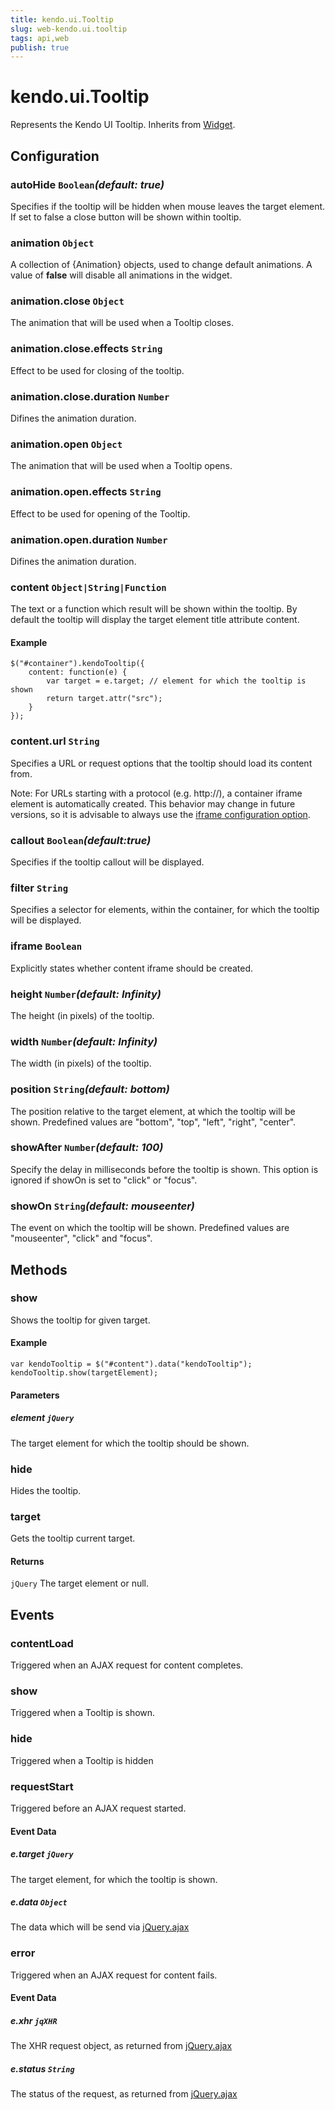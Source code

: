 ```yaml
---
title: kendo.ui.Tooltip
slug: web-kendo.ui.tooltip
tags: api,web
publish: true
---
```


# kendo.ui.Tooltip

Represents the Kendo UI Tooltip. Inherits from [Widget](/api/framework/widget).

## Configuration

### autoHide `Boolean`*(default: true)*

Specifies if the tooltip will be hidden when mouse leaves the target element. If set to false a close button will be shown within tooltip.

### animation `Object`

A collection of {Animation} objects, used to change default animations. A value of **false**
will disable all animations in the widget.

### animation.close `Object`

The animation that will be used when a Tooltip closes.

### animation.close.effects `String`

Effect to be used for closing of the tooltip.

### animation.close.duration `Number`

Difines the animation duration.

### animation.open `Object`

The animation that will be used when a Tooltip opens.

### animation.open.effects `String`

Effect to be used for opening of the Tooltip.

### animation.open.duration `Number`

Difines the animation duration.

### content `Object|String|Function`

The text or a function which result will be shown within the tooltip.
By default the tooltip will display the target element title attribute content.

#### Example

    $("#container").kendoTooltip({
        content: function(e) {
            var target = e.target; // element for which the tooltip is shown
            return target.attr("src");
        }
    });


### content.url `String`

Specifies a URL or request options that the tooltip should load its content from.

Note: For URLs starting with a protocol (e.g. http://),
a container iframe element is automatically created. This behavior may change in future
versions, so it is advisable to always use the [iframe configuration option](#iframe).

### callout `Boolean`*(default:true)*

Specifies if the tooltip callout will be displayed.

### filter `String`

Specifies a selector for elements, within the container, for which the tooltip will be displayed.

### iframe `Boolean`

Explicitly states whether content iframe should be created.

### height `Number`*(default: Infinity)*

The height (in pixels) of the tooltip.

### width `Number`*(default: Infinity)*

The width (in pixels) of the tooltip.

### position `String`*(default: bottom)*

The position relative to the target element, at which the tooltip will be shown. Predefined values are "bottom", "top", "left", "right", "center".

### showAfter `Number`*(default: 100)*

Specify the delay in milliseconds before the tooltip is shown. This option is ignored if showOn is set to "click" or "focus".

### showOn `String`*(default: mouseenter)*

The event on which the tooltip will be shown. Predefined values are "mouseenter", "click" and "focus".

## Methods

### show

Shows the tooltip for given target.

#### Example

    var kendoTooltip = $("#content").data("kendoTooltip");
    kendoTooltip.show(targetElement);

#### Parameters

##### element `jQuery`

The target element for which the tooltip should be shown.

### hide

Hides the tooltip.

### target

Gets the tooltip current target.

#### Returns

`jQuery` The target element or null.

## Events

### contentLoad

Triggered when an AJAX request for content completes.

### show

Triggered when a Tooltip is shown.

### hide

Triggered when a Tooltip is hidden

### requestStart

Triggered before an AJAX request started.

#### Event Data

##### e.target `jQuery`

The target element, for which the tooltip is shown.

##### e.data `Object`

The data which will be send via [jQuery.ajax](http://api.jquery.com/jQuery.ajax/)

### error

Triggered when an AJAX request for content fails.

#### Event Data

##### e.xhr `jqXHR`

The XHR request object, as returned from [jQuery.ajax](http://api.jquery.com/jQuery.ajax/)

##### e.status `String`

The status of the request, as returned from [jQuery.ajax](http://api.jquery.com/jQuery.ajax/)
